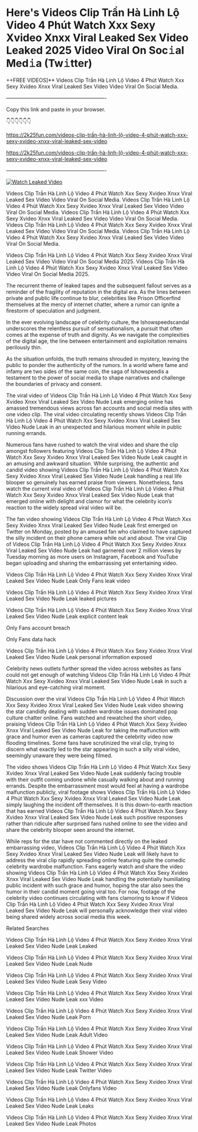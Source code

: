 # Here's Videos Clip Trần Hà Linh Lộ Video 4 Phút Watch Xxx Sexy Xvideo Xnxx Viral Leaked Sex Video Leaked 2025 Video Viral On Soc𝚒al Med𝚒a (Tw𝚒tter)

++FREE VIDEOS]** Videos Clip Trần Hà Linh Lộ Video 4 Phút Watch Xxx Sexy Xvideo Xnxx Viral Leaked Sex Video Video Viral On Social Media.

———————————————————-

Copy this link and paste in your browser.

👇👇👇👇👇👇

https://2k25fun.com/videos-clip-trần-hà-linh-lộ-video-4-phút-watch-xxx-sexy-xvideo-xnxx-viral-leaked-sex-video

https://2k25fun.com/videos-clip-trần-hà-linh-lộ-video-4-phút-watch-xxx-sexy-xvideo-xnxx-viral-leaked-sex-video

———————————————————-

[![Watch Leaked Video](https://miro.medium.com/v2/resize:fit:828/format:webp/1*cilzJN44JGOrTw9NJCrNHA.gif "Watch Leaked Video")](https://2k25fun.com/videos-clip-trần-hà-linh-lộ-video-4-phút-watch-xxx-sexy-xvideo-xnxx-viral-leaked-sex-video)

Videos Clip Trần Hà Linh Lộ Video 4 Phút Watch Xxx Sexy Xvideo Xnxx Viral Leaked Sex Video Video Viral On Social Media. Videos Clip Trần Hà Linh Lộ Video 4 Phút Watch Xxx Sexy Xvideo Xnxx Viral Leaked Sex Video Video Viral On Social Media. Videos Clip Trần Hà Linh Lộ Video 4 Phút Watch Xxx Sexy Xvideo Xnxx Viral Leaked Sex Video Video Viral On Social Media. Videos Clip Trần Hà Linh Lộ Video 4 Phút Watch Xxx Sexy Xvideo Xnxx Viral Leaked Sex Video Video Viral On Social Media. Videos Clip Trần Hà Linh Lộ Video 4 Phút Watch Xxx Sexy Xvideo Xnxx Viral Leaked Sex Video Video Viral On Social Media.

Videos Clip Trần Hà Linh Lộ Video 4 Phút Watch Xxx Sexy Xvideo Xnxx Viral Leaked Sex Video Video Viral On Social Media 2025. Videos Clip Trần Hà Linh Lộ Video 4 Phút Watch Xxx Sexy Xvideo Xnxx Viral Leaked Sex Video Video Viral On Social Media 2025.

The recurrent theme of leaked tapes and the subsequent fallout serves as a reminder of the fragility of reputation in the digital era. As the lines between private and public life continue to blur, celebrities like Prison Officerfind themselves at the mercy of internet chatter, where a rumor can ignite a firestorm of speculation and judgment.

In the ever evolving landscape of celebrity culture, the Ishowspeedscandal underscores the relentless pursuit of sensationalism, a pursuit that often comes at the expense of truth and dignity. As we navigate the complexities of the digital age, the line between entertainment and exploitation remains perilously thin.

As the situation unfolds, the truth remains shrouded in mystery, leaving the public to ponder the authenticity of the rumors. In a world where fame and infamy are two sides of the same coin, the saga of Ishowspeedis a testament to the power of social media to shape narratives and challenge the boundaries of privacy and consent.

The viral video of Videos Clip Trần Hà Linh Lộ Video 4 Phút Watch Xxx Sexy Xvideo Xnxx Viral Leaked Sex Video Nude Leak emerging online has amassed tremendous views across fan accounts and social media sites with one video clip. The viral video circulating recently shows Videos Clip Trần Hà Linh Lộ Video 4 Phút Watch Xxx Sexy Xvideo Xnxx Viral Leaked Sex Video Nude Leak in an unexpected and hilarious moment while in public running errands.

Numerous fans have rushed to watch the viral video and share the clip amongst followers featuring Videos Clip Trần Hà Linh Lộ Video 4 Phút Watch Xxx Sexy Xvideo Xnxx Viral Leaked Sex Video Nude Leak caught in an amusing and awkward situation. While surprising, the authentic and candid video showing Videos Clip Trần Hà Linh Lộ Video 4 Phút Watch Xxx Sexy Xvideo Xnxx Viral Leaked Sex Video Nude Leak handling a real life blooper so genuinely has earned praise from viewers. Nonetheless, fans watch the current viral video of Videos Clip Trần Hà Linh Lộ Video 4 Phút Watch Xxx Sexy Xvideo Xnxx Viral Leaked Sex Video Nude Leak that emerged online with delight and clamor for what the celebrity icon’s reaction to the widely spread viral video will be.

The fan video showing Videos Clip Trần Hà Linh Lộ Video 4 Phút Watch Xxx Sexy Xvideo Xnxx Viral Leaked Sex Video Nude Leak first emerged on Twitter on Monday, posted by an amused fan who claimed to have captured the silly incident on their phone camera while out and about. The viral Clip of Videos Clip Trần Hà Linh Lộ Video 4 Phút Watch Xxx Sexy Xvideo Xnxx Viral Leaked Sex Video Nude Leak had garnered over 2 million views by Tuesday morning as more users on Instagram, Facebook and YouTube began uploading and sharing the embarrassing yet entertaining video.

Videos Clip Trần Hà Linh Lộ Video 4 Phút Watch Xxx Sexy Xvideo Xnxx Viral Leaked Sex Video Nude Leak Only Fans leak video

Videos Clip Trần Hà Linh Lộ Video 4 Phút Watch Xxx Sexy Xvideo Xnxx Viral Leaked Sex Video Nude Leak leaked pictures

Videos Clip Trần Hà Linh Lộ Video 4 Phút Watch Xxx Sexy Xvideo Xnxx Viral Leaked Sex Video Nude Leak explicit content leak

Only Fans account breach

Only Fans data hack

Videos Clip Trần Hà Linh Lộ Video 4 Phút Watch Xxx Sexy Xvideo Xnxx Viral Leaked Sex Video Nude Leak personal information exposed

Celebrity news outlets further spread the video across websites as fans could not get enough of watching Videos Clip Trần Hà Linh Lộ Video 4 Phút Watch Xxx Sexy Xvideo Xnxx Viral Leaked Sex Video Nude Leak in such a hilarious and eye-catching viral moment.

Discussion over the viral Videos Clip Trần Hà Linh Lộ Video 4 Phút Watch Xxx Sexy Xvideo Xnxx Viral Leaked Sex Video Nude Leak video showing the star candidly dealing with sudden wardrobe issues dominated pop culture chatter online. Fans watched and rewatched the short video, praising Videos Clip Trần Hà Linh Lộ Video 4 Phút Watch Xxx Sexy Xvideo Xnxx Viral Leaked Sex Video Nude Leak for taking the malfunction with grace and humor even as cameras captured the celebrity video now flooding timelines. Some fans have scrutinized the viral clip, trying to discern what exactly led to the star appearing in such a silly viral video, seemingly unaware they were being filmed.

The video shows Videos Clip Trần Hà Linh Lộ Video 4 Phút Watch Xxx Sexy Xvideo Xnxx Viral Leaked Sex Video Nude Leak suddenly facing trouble with their outfit coming undone while casually walking about and running errands. Despite the embarrassment most would feel at having a wardrobe malfunction publicly, viral footage shows Videos Clip Trần Hà Linh Lộ Video 4 Phút Watch Xxx Sexy Xvideo Xnxx Viral Leaked Sex Video Nude Leak simply laughing the incident off themselves. It is this down-to-earth reaction that has earned Videos Clip Trần Hà Linh Lộ Video 4 Phút Watch Xxx Sexy Xvideo Xnxx Viral Leaked Sex Video Nude Leak such positive responses rather than ridicule after surprised fans rushed online to see the video and share the celebrity blooper seen around the internet.

While reps for the star have not commented directly on the leaked embarrassing video, Videos Clip Trần Hà Linh Lộ Video 4 Phút Watch Xxx Sexy Xvideo Xnxx Viral Leaked Sex Video Nude Leak will likely have to address the viral clip rapidly spreading online featuring quite the comedic celebrity wardrobe malfunction. Fans eagerly watch and share the video showing Videos Clip Trần Hà Linh Lộ Video 4 Phút Watch Xxx Sexy Xvideo Xnxx Viral Leaked Sex Video Nude Leak handling the potentially humiliating public incident with such grace and humor, hoping the star also sees the humor in their candid moment going viral too. For now, footage of the celebrity video continues circulating with fans clamoring to know if Videos Clip Trần Hà Linh Lộ Video 4 Phút Watch Xxx Sexy Xvideo Xnxx Viral Leaked Sex Video Nude Leak will personally acknowledge their viral video being shared widely across social media this week.

Related Searches

Videos Clip Trần Hà Linh Lộ Video 4 Phút Watch Xxx Sexy Xvideo Xnxx Viral Leaked Sex Video Nude Leak Leaked

Videos Clip Trần Hà Linh Lộ Video 4 Phút Watch Xxx Sexy Xvideo Xnxx Viral Leaked Sex Video Nude Leak Nude

Videos Clip Trần Hà Linh Lộ Video 4 Phút Watch Xxx Sexy Xvideo Xnxx Viral Leaked Sex Video Nude Leak Sexy Video

Videos Clip Trần Hà Linh Lộ Video 4 Phút Watch Xxx Sexy Xvideo Xnxx Viral Leaked Sex Video Nude Leak xxx Video

Videos Clip Trần Hà Linh Lộ Video 4 Phút Watch Xxx Sexy Xvideo Xnxx Viral Leaked Sex Video Nude Leak Porn

Videos Clip Trần Hà Linh Lộ Video 4 Phút Watch Xxx Sexy Xvideo Xnxx Viral Leaked Sex Video Nude Leak Adult Video

Videos Clip Trần Hà Linh Lộ Video 4 Phút Watch Xxx Sexy Xvideo Xnxx Viral Leaked Sex Video Nude Leak Shower Video

Videos Clip Trần Hà Linh Lộ Video 4 Phút Watch Xxx Sexy Xvideo Xnxx Viral Leaked Sex Video Nude Leak Twitter Video

Videos Clip Trần Hà Linh Lộ Video 4 Phút Watch Xxx Sexy Xvideo Xnxx Viral Leaked Sex Video Nude Leak Onlyfans Video

Videos Clip Trần Hà Linh Lộ Video 4 Phút Watch Xxx Sexy Xvideo Xnxx Viral Leaked Sex Video Nude Leak Leaks

Videos Clip Trần Hà Linh Lộ Video 4 Phút Watch Xxx Sexy Xvideo Xnxx Viral Leaked Sex Video Nude Leak Photos